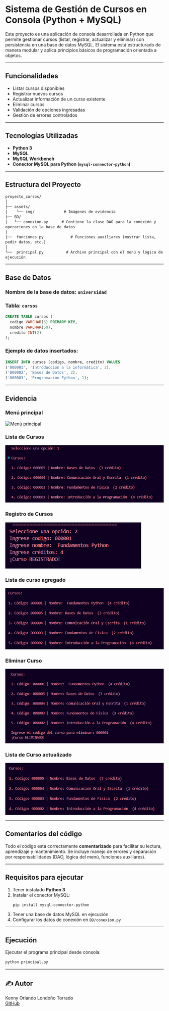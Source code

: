 # Sistema de Gestión de Cursos en Consola (Python + MySQL)

Este proyecto es una aplicación de consola desarrollada en Python que permite gestionar cursos (listar, registrar, actualizar y eliminar) con persistencia en una base de datos MySQL. El sistema está estructurado de manera modular y aplica principios básicos de programación orientada a objetos.

---

## Funcionalidades

- Listar cursos disponibles
- Registrar nuevos cursos
- Actualizar información de un curso existente
- Eliminar cursos
- Validación de opciones ingresadas
- Gestión de errores controlados

---

##  Tecnologías Utilizadas

- **Python 3**
- **MySQL**
- **MySQL Workbench**
- **Conector MySQL para Python (`mysql-connector-python`)**

---

## Estructura del Proyecto

```
proyecto_cursos/
│
├── assets/
│    └── img/             # Imágenes de evidencia  
├── BD/
│   └── conexion.py      # Contiene la clase DAO para la conexión y operaciones en la base de datos
│
├──  funciones.py            # Funciones auxiliares (mostrar lista, pedir datos, etc.)
│
└──  principal.py          # Archivo principal con el menú y lógica de ejecución

```

---

##  Base de Datos

### Nombre de la base de datos: `universidad`

### Tabla: `cursos`

```sql
CREATE TABLE cursos (
  codigo VARCHAR(6) PRIMARY KEY,
  nombre VARCHAR(50),
  credito INT(2)
);
```

### Ejemplo de datos insertados:

```sql
INSERT INTO cursos (codigo, nombre, credito) VALUES 
('000001', 'Introducción a la informática', 2),
('000002', 'Bases de Datos', 2),
('000003', 'Programación Python', 1);
```

---

##  Evidencia 

### Menú principal
![Menú principal](https://github.com/kennyLond/CRUD-POR-CONSOLA---python---MySQL/blob/main/assets/img/001MEN%C3%9A.png?raw=true)

### Lista de Cursos
![Lista de Cursos](https://github.com/kennyLond/CRUD-POR-CONSOLA---python---MySQL/blob/main/assets/img/002_listar.png?raw=true)

### Registro de Cursos
![Registro de Cursos](https://github.com/kennyLond/CRUD-POR-CONSOLA---python---MySQL/blob/main/assets/img/003_registrar.png?raw=true)

### Lista de curso agregado
![Lista de curso agregado](https://github.com/kennyLond/CRUD-POR-CONSOLA---python---MySQL/blob/main/assets/img/004_listar_registro.png?raw=true)

### Eliminar Curso
![Eliminar Curso](https://github.com/kennyLond/CRUD-POR-CONSOLA---python---MySQL/blob/main/assets/img/005_eliminar.png?raw=true)

### Lista de Curso actualizado 
![Lista de Curso actualizado ](https://github.com/kennyLond/CRUD-POR-CONSOLA---python---MySQL/blob/main/assets/img/006_listar_eliminado.png?raw=true)


---

## Comentarios del código

Todo el código está correctamente **comentarizado** para facilitar su lectura, aprendizaje y mantenimiento. Se incluye manejo de errores y separación por responsabilidades (DAO, lógica del menú, funciones auxiliares).

---

## Requisitos para ejecutar

1. Tener instalado **Python 3**
2. Instalar el conector MySQL:
   ```
   pip install mysql-connector-python
   ```
3. Tener una base de datos MySQL en ejecución
4. Configurar los datos de conexión en `BD/conexion.py`

---

##  Ejecución

Ejecutar el programa principal desde consola:

```bash
python principal.py
```

---

## ✍️ Autor

Kenny Orlando Londoño Torrado  
[GitHub](https://github.com/kennyLond)
